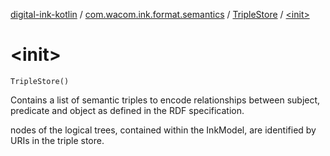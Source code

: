 [digital-ink-kotlin](../../index.md) / [com.wacom.ink.format.semantics](../index.md) / [TripleStore](index.md) / [&lt;init&gt;](./-init-.md)

# &lt;init&gt;

`TripleStore()`

Contains a list of semantic triples to encode relationships between subject, predicate and object as defined in the RDF specification.

nodes of the logical trees, contained within the InkModel, are identified by URIs in the triple store.

